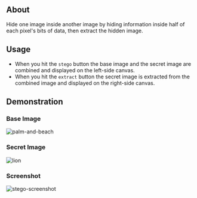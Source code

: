 ## About 
Hide one image inside another image by hiding information inside half of each pixel's bits of data, then extract the hidden image. 

## Usage
* When you hit the `stego` button the base image and the secret image are combined and displayed on the left-side canvas.
* When you hit the `extract` button the secret image is extracted from the combined image and displayed on the right-side canvas. 

## Demonstration 
### Base Image  
![palm-and-beach](https://user-images.githubusercontent.com/43919074/173232545-83f920da-3d62-4294-bac9-8e5d1d98620f.png)
### Secret Image  
![lion](https://user-images.githubusercontent.com/43919074/173232778-aedf4d4b-bc73-4494-8a71-82468b5be81e.png)
### Screenshot  
![stego-screenshot](https://user-images.githubusercontent.com/43919074/173232838-e256f7a9-5c65-4505-91fe-e167c8099d26.png)
